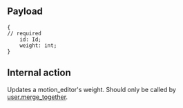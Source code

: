 ## Payload
```
{
// required
    id: Id;
    weight: int;
}
```

## Internal action
Updates a motion_editor's weight.
Should only be called by [user.merge_together](user.merge_together.md).